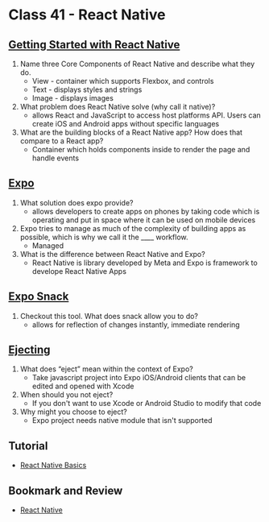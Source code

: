 # Class 41 - React Native

## [Getting Started with React Native](https://facebook.github.io/react-native/docs/getting-started)

1. Name three Core Components of React Native and describe what they do.
    - View - container which supports Flexbox, and controls
    - Text - displays styles and strings
    - Image - displays images
2. What problem does React Native solve (why call it native)?
    - allows React and JavaScript to access host platforms API. Users can create iOS and Android apps without specific languages
3. What are the building blocks of a React Native app? How does that compare to a React app?
    - Container which holds components inside to render the page and handle events

## [Expo](https://expo.io/)

1. What solution does expo provide?
    - allows developers to create apps on phones by taking code which is operating and put in space where it can be used on mobile devices
2. Expo tries to manage as much of the complexity of building apps as possible, which is why we call it the ____ workflow.
    - Managed
3. What is the difference between React Native and Expo?
    - React Native is library developed by Meta and Expo is framework to develope React Native Apps

## [Expo Snack](https://snack.expo.io/)

1. Checkout this tool. What does snack allow you to do?
    - allows for reflection of changes instantly, immediate rendering

## [Ejecting](https://docs.expo.io/versions/latest/expokit/eject)

1. What does “eject” mean within the context of Expo?
    - Take javascript project into Expo iOS/Android clients that can be edited and opened with Xcode
2. When should you not eject?
    - If you don't want to use Xcode or Android Studio to modify that code
3. Why might you choose to eject?
    - Expo project needs native module that isn't supported

## Tutorial

- [React Native Basics](https://facebook.github.io/react-native/docs/tutorial)

## Bookmark and Review

- [React Native](https://facebook.github.io/react-native/)
